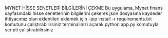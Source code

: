 MYNET HİSSE SENETLERİ BİLGİLERİNİ ÇEKME 
Bu uygulama, Mynet finans sayfasındaki hisse senetlerinin bilgilerini çekerek json dosyasına kaydeder
ihtiyacımız olan eklentileri eklemek için -pip install -r requirements.txt komutunu çalıştırabilirsiniz
terminalinizi açarak python app.py komutuyla scripti çalıştırabilirsiniz
